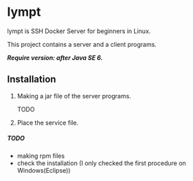 # lympt

lympt is SSH Docker Server for beginners in Linux.

This project contains a server and a client programs.

___Require version: after Java SE 6.___

## Installation

1. Making a jar file of the server programs.

	TODO

1. Place the service file.

##### TODO

- making rpm files
- check the installation (I only checked the first procedure on Windows(Eclipse))

